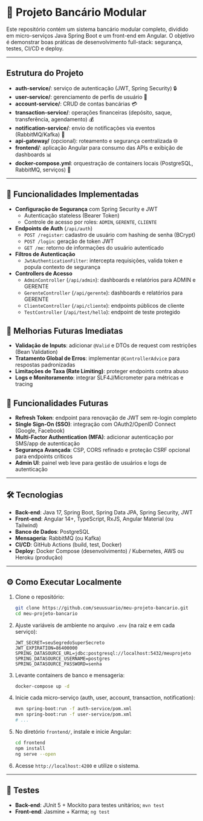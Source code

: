 # 🏦 Projeto Bancário Modular
Este repositório contém um sistema bancário modular completo, dividido em micro-serviços Java Spring Boot e um front-end em Angular. O objetivo é demonstrar boas práticas de desenvolvimento full-stack: segurança, testes, CI/CD e deploy.

---

## Estrutura do Projeto
- **auth-service/**: serviço de autenticação (JWT, Spring Security) 🔒
- **user-service/**: gerenciamento de perfis de usuário 👥
- **account-service/**: CRUD de contas bancárias 💳
- **transaction-service/**: operações financeiras (depósito, saque, transferência, agendamento) 💰
- **notification-service/**: envio de notificações via eventos (RabbitMQ/Kafka) 📧
- **api-gateway/** (opcional): roteamento e segurança centralizada 🌐
- **frontend/**: aplicação Angular para consumo das APIs e exibição de dashboards 📊
- **docker-compose.yml**: orquestração de containers locais (PostgreSQL, RabbitMQ, serviços) 🐳

---

## 🚀 Funcionalidades Implementadas

- **Configuração de Segurança** com Spring Security e JWT
   - Autenticação stateless (Bearer Token)
   - Controle de acesso por roles: `ADMIN`, `GERENTE`, `CLIENTE`
- **Endpoints de Auth** (`/api/auth`)
   - `POST /register`: cadastro de usuário com hashing de senha (BCrypt)
   - `POST /login`: geração de token JWT
   - `GET /me`: retorno de informações do usuário autenticado
- **Filtros de Autenticação**
   - `JwtAuthenticationFilter`: intercepta requisições, valida token e popula contexto de segurança
- **Controllers de Acesso**
   - `AdminController` (`/api/admin`): dashboards e relatórios para ADMIN e GERENTE
   - `GerenteController` (`/api/gerente`): dashboards e relatórios para GERENTE
   - `ClienteController` (`/api/cliente`): endpoints públicos de cliente
   - `TestController` (`/api/test/hello`): endpoint de teste protegido

## 🎯 Melhorias Futuras Imediatas

- **Validação de Inputs**: adicionar `@Valid` e DTOs de request com restrições (Bean Validation)
- **Tratamento Global de Erros**: implementar `@ControllerAdvice` para respostas padronizadas
- **Limitações de Taxa (Rate Limiting)**: proteger endpoints contra abuso
- **Logs e Monitoramento**: integrar SLF4J/Micrometer para métricas e tracing

## 🌱 Funcionalidades Futuras

- **Refresh Token**: endpoint para renovação de JWT sem re-login completo
- **Single Sign-On (SSO)**: integração com OAuth2/OpenID Connect (Google, Facebook)
- **Multi-Factor Authentication (MFA)**: adicionar autenticação por SMS/app de autenticação
- **Segurança Avançada**: CSP, CORS refinado e proteção CSRF opcional para endpoints críticos
- **Admin UI**: painel web leve para gestão de usuários e logs de autenticação

---
## 🛠 Tecnologias
- **Back-end**: Java 17, Spring Boot, Spring Data JPA, Spring Security, JWT
- **Front-end**: Angular 14+, TypeScript, RxJS, Angular Material (ou Tailwind)
- **Banco de Dados**: PostgreSQL
- **Mensageria**: RabbitMQ (ou Kafka)
- **CI/CD**: GitHub Actions (build, test, Docker)
- **Deploy**: Docker Compose (desenvolvimento) / Kubernetes, AWS ou Heroku (produção)

---

## ⚙️ Como Executar Localmente
1. Clone o repositório:
   ```bash
   git clone https://github.com/seuusuario/meu-projeto-bancario.git
   cd meu-projeto-bancario
   ```
2. Ajuste variáveis de ambiente no arquivo `.env` (na raiz e em cada serviço):
   ```dotenv
   JWT_SECRET=seuSegredoSuperSecreto
   JWT_EXPIRATION=86400000
   SPRING_DATASOURCE_URL=jdbc:postgresql://localhost:5432/meuprojeto
   SPRING_DATASOURCE_USERNAME=postgres
   SPRING_DATASOURCE_PASSWORD=senha
   ```
3. Levante containers de banco e mensageria:
   ```bash
   docker-compose up -d
   ```
4. Inicie cada micro-serviço (auth, user, account, transaction, notification):
   ```bash
   mvn spring-boot:run -f auth-service/pom.xml
   mvn spring-boot:run -f user-service/pom.xml
   # ...
   ```
5. No diretório `frontend/`, instale e inicie Angular:
   ```bash
   cd frontend
   npm install
   ng serve --open
   ```
6. Acesse `http://localhost:4200` e utilize o sistema.

---

## 🧪 Testes
- **Back-end**: JUnit 5 + Mockito para testes unitários; `mvn test`
- **Front-end**: Jasmine + Karma; `ng test`

